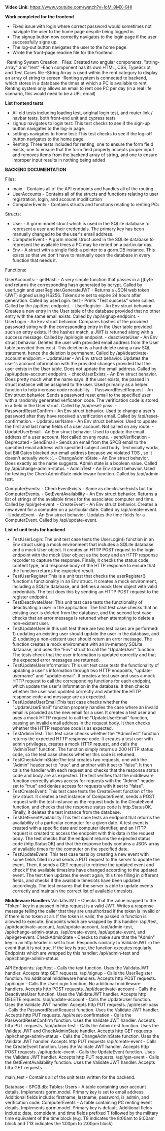 **Video Link:** https://www.youtube.com/watch?v=IoM_8MX-GHI

**Work completed for the frontend**
- Fixed issue with login where correct password would sometimes not navigate the user to the home page despite being logged in. 
- The signup button now correctly navigates to the login page if the user successfully signs up. 
- The log-out button navigates the user to the home page. 
- Wrote the front-page readme file for the frontend. 

-Renting System Creation:
-Files: Created two angular components, "string-array" and "rent"
-Each component has its own HTML, CSS, TypeScript, and Test Cases file
-String Array is used within the rent category to display an array of string to screen
-Renting system is connected to backend, which stores in a database the times at which a PC is available to rent
Renting system only allows an email to rent one PC per day (in a real life scenario, this would need to be a UFL email)

**List frontend tests**
- All old tests including loading test, original login test, and router link / navbar tests, both front-end unit and cypress tests
- signup navigates to login test: This test checks to see if the sign-up button navigates to the log-in page.
- settings navigates to home test: This test checks to see if the log-off button navigates to the home page.
- Renting: Three tests included for renting, one to ensure the form field exists, one to ensure that the form field properly accepts proper input and removes items from the backend array of string, and one to ensure improper input results in nothing being added

**BACKEND DOCUMENTATION**

Files:
- main - Contains all of the API endpoints and handles all of the routing.
- UserAccounts - Contains all of the structs and functions relating to user registration, login, and account modification
- ComputerEvents - Contains structs and functions relating to renting PCs

Structs:
- User - A gorm model struct which is used in the SQLite database to represent a user and their credentials. The primary key has been manually changed to be the user's email address.
- ComputerEvent - A gorm model struct used in the SQLite database to represent the available times a PC may be rented on a particular day.
- Env - A struct with a single field: a pointer to a gorm.DB instance. This exists so that we don't have to manually open the database in every function that needs it.

 Functions:

 UserAccounts:
    - getHash - A very simple function that passes in a []byte and returns the corresponding hash generated by bcrypt. Called by userLogin and userRegister.GenerateJWT - Returns a JSON web token (JWT) signed using HS256. Tokens are set to expire 24 hours after generation. Called by userLogin. test - Prints "Test success" when called. Called by the /api/test endpoint.
    - UserRegister - An Env struct behavior. Creates a new entry in the User table of the database provided that no other entry with the same email exists. Called by /api/signup endpoint.
    - UserLogin - An Env struct behavior. Compares hashes of the provided password string with the corresponding entry in the User table provided such an entry exists. If the hashes match, a JWT is returned along with a success message. Called by /api/login endpoint.
    - deactivateUser - An Env struct behavior. Deletes the user with provided email address from the User table provided they exist. This deletion is a hard delete using a raw SQL statement, hence the deletion is permanent. Called by /api/deactivate-account endpoint.
    - UpdateUser - An Env struct behavior. Updates the user's account information with the provided changes provided that the user exists in the User table. Does not update the email address. Called by /api/update-account endpoint.
    - checkUserExists - An Env struct behavior. Does pretty much what the name says. If the user exists, the passed in struct instance will be assigned to the user. Used primarily as a helper function to help increase code readability.
    - PasswordResetRequest - An Env struct behavior. Sends a password reset email to the specified user with a randomly generated verfication code. The verification code is stored in a field in the User struct. Called by /api/reset-pass.
    - PasswordResetConfirm - An Env struct behavior. Used to change a user's password after they have received a verification email. Called by /api/reset-confirmation.
    - UpdateUserName - An Env struct behavior. Used to update the first and last name fields of a user account. Not called on any route.
    - UpdateUserEmail - An Env struct behavior. Used to update the email address of a user account. Not called on any route.
    - sendVerification - Deprecated
    - SendEmail - Sends an email from the SPCB email to the specified email address with specified subject and body. Technically works, but Bill Gates blocked our email address because we violated TOS , so it doesn't actually work :(.
    - ChangeAdminState - An Env struct behavior. Does exactly as the name suggests. Admin state is a boolean value. Called by /api/change-admin-status.
    - AdminTest - An Env struct behavior. Used for testing the CheckAdminState middleware function. Called by /api/admin-test.

 ComputerEvents:
    - CheckEventExists - Same as checkUserExists but for ComputerEvents.
    - GetEventAvailability - An Env struct behavior. Returns a list of strings of the available times for the associated computer and time. Called by /api/get-event.
    - CreateEvent - An Env struct behavior. Creates a new event for a computer on a particular date. Called by /api/create-event.
    - UpdateEvent - An Env struct behavior. Updates the time fields for a ComputerEvent. Called by /api/update-event.
 
 **List of unit tests for backend**
- TestUserLogin: The unit test case tests the UserLogin() function in an Env struct using a mock environment that includes a SQLite database and a mock User       object. It creates an HTTP POST request to the login endpoint with the mock User object as the body and an HTTP response recorder to capture the response. Finally, it checks the status code, content type, and response body of the HTTP response to ensure that the function returns the expected result.
- TestUserRegister:This is a unit test that checks the userRegister() function's functionality in an Env struct. It creates a mock environment, including a SQLite database, and defines a mock User object with valid credentials. The test does this by sending an HTTP POST request to the register endpoint.
- TestDeactivateUser: This unit test case tests the functionality of deactivating a user in the application. The first test case checks that an existing user is deleted from the database, and the second test case checks that an error message is returned when attempting to delete a non-existent user.
- TestUpdateUser:in this unit test there are two test cases are performed: 1) updating an existing user should update the user in the database, and 2) updating a non-existent user should return an error message. The function creates a mock environment with an in-memory SQLite database, and uses the "Env" struct to call the "UpdateUser" function. The tests check that the user information is updated correctly and that the expected error messages are returned.
- TestUpdateUserInformation: This unit test case tests the functionality of updating a user's information through two HTTP endpoints, "update-username" and "update-email". It creates a test user and uses a mock HTTP request to call the corresponding functions for each endpoint, which update the user's information in the database. It then checks whether the user was updated correctly and whether the HTTP response code and message are as expected.
- TestUpdateUserEmail:This test case checks whether the "UpdateUserEmail" function properly handles the case where an invalid email is provided as the new email for a user. It creates a test user and uses a mock HTTP request to call the "UpdateUserEmail" function, passing an invalid email address in the request body. It then checks whether the HTTP response code is as expected.
- TestAdminTest: This test case checks whether the "AdminTest" function returns the expected HTTP response code. It creates a test user with admin privileges, creates a mock HTTP request, and calls the "AdminTest" function. The function simply returns a 200 HTTP status code, so the test case checks whether this code is returned.
- TestCheckAdminState:The test creates two requests, one with the "Admin" header set to "true" and another with it set to "false". It then calls the handler with each request and checks that the response status code and body are as expected. The test verifies that the middleware function correctly allows access for requests with the "Admin" header set to "true" and denies access for requests with it set to "false".
- TestCreateEvent: This test case tests the CreateEvent function of the Env struct. It creates a test instance of ComputerEvent, sends a POST request with the test instance as the request body to the CreateEvent function, and checks that the response status code is http.StatusOK. Finally, it deletes the test instance from the database.
- TestGetEventAvailability:This test case tests an endpoint that returns the availability of a particular computer for a given date. A test event is created with a specific date and computer identifier, and an HTTP request is created to access the endpoint with this data in the request body. The test checks that the endpoint returns the expected status code (http.StatusOK) and that the response body contains a JSON array of available times for the computer on the specified date.
- TestUpdateEvent: This test case tests by creating a new event with some fields filled in and sends a PUT request to the server to update the event. Then, it sends a GET request to retrieve the updated event and check if the available timeslots have changed according to the updated event. The test then updates the event again, this time filling in different fields, and checks if the available timeslots have been updated accordingly. The test ensures that the server is able to update events correctly and maintain the correct list of available timeslots.
      
**Middleware Handlers**
ValidateJWT - Checks that the value mapped to the "Token" key in a passed in http request is a valid JWT. Writes a response message telling the caller that they are unauthorized if the token is invalid or if there is no token at all. If the token is valid, the passed in function is allowed to execute. Endpoints which are wrapped by this handler: /api/test, /api/deactivate-account, /api/update-account, /api/admin-test, /api/change-admin-status, /api/create-event, /api/update-event, and /api/get-event.
CheckAdminState - Checks to make sure that the "Admin" key in an http header is set to true. Responds similarly to ValidateJWT in the event that it is not true. If the key is true, the function executes regularly. Endpoints which are wrapped by this handler: /api/admin-test and /api/change-admin-status.

API Endpoints:
/api/test - Calls the test function. Uses the ValidateJWT handler. Accepts http GET requests.
/api/signup - Calls the UserRegister function. No additional middleware handlers. Accepts http POST requests.
/api/login - Calls the UserLogin function. No additional middleware handlers. Accepts http POST requests.
/api/deactivate-account - Calls the DeactivateUser function. Uses the ValidateJWT handler. Accepts http DELETE requests.
/api/update-account - Calls the UpdateUser function. Uses the Validate JWT handler. Accepts http PUT requests.
/api/reset-pass - Calls the PasswordResetRequest function. Uses the Validate JWT handler. Accepts http PUT requests.
/api/reset-confirmation - Calls the PasswordResetConfirm function. Uses the Validate JWT handler. Accepts http PUT requests.
/api/admin-test - Calls the AdminTest function. Uses the Validate JWT and CheckAdminState handler. Accepts http GET requests
/api/change-admin-status - Calls the ChangeAdminState function. Uses the Validate JWT handler. Accepts http PUT requests
/api/create-event - Calls the CreateEvent function. Uses the Validate JWT handler. Accepts http POST requests.
/api/update-event - Calls the UpdateEvent function. Uses the Validate JWT handler. Accepts http PUT requests.
/api/get-event - Calls the GetEventAvailability function. Uses the Validate JWT handler. Accepts http GET requests.

main_test - Contains all of the unit tests written for the backend.

Database - SPCB.db:
    Tables:
        Users - A table containing user account details. Implements gorm.model. Primary key is set to email address. Additional fields include: firstname, lastname, password, is_admin, and verification code.
        ComputerEvents - A table containing PC renting event details. Implements gorm.model. Primary key is default. Additional fields include: date, compident, and time fields prefixed T followed by the military time equivalent of the time block (e.g. T8 indicates the 8:00am to 9:00am block and T13 indicates the 1:00pm to 2:00pm block)
